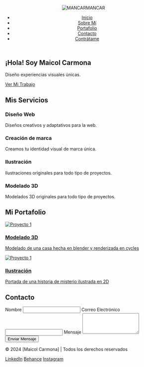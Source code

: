 

<!DOCTYPE html>
<html lang="en">
<head>
    <meta charset="UTF-8">
    <meta name="viewport" content="width=device-width, initial-scale=1.0">
    <title>PORTAFOLIO</title>
    <link rel="stylesheet" href="styles.css">
</head>
<body>
  <header>
    <nav class="navbar">
        <div class="logo">
          <img src="Images/Logo.png" alt="MANCAR" class="logo-img" />MANCAR
        </div>
        <ul class="nav-links">
            <li><a href="#home">Inicio</a></li>
            <li><a href="#services">Sobre Mí</a></li>
            <li><a href="#portfolio">Portafolio</a></li>
            <li><a href="#contact">Contacto</a></li>
            <li><a href="#contact" class="cta">Contrátame</a></li>
      </ul>
    </nav>
 </header>  

 <section id="home" class="hero">
    <div class="hero-content">
        <h1 class="hero-title">¡Hola! Soy <span class="highlight">Maicol Carmona</span></h1>
        <p>Diseño experiencias visuales únicas.</p>
        <a href="#portfolio" class="cta">Ver Mi Trabajo</a>
    </div>
 </section>

 <section id="services" class="services">
    <h2>Mis Servicios</h2>
    <div class="service-cards">
        <div class="service-card">
            <h3>Diseño Web</h3>
            <p>Diseños creativos y adaptativos para la web.</p>
        </div>
        <div class="service-card">
            <h3>Creación de marca</h3>
            <p>Creamos tu identidad visual de marca única.</p>
        </div>
        <div class="service-card">
            <h3>Ilustración</h3>
            <p>Ilustraciones originales para todo tipo de proyectos.</p>
        </div>
        <div class="service-card">
            <h3>Modelado 3D</h3>
            <p>Modelados 3D originales para todo tipo de proyectos.</p>
        </div>
    </div>
 </section>
 
 <section id="portfolio" class="portfolio">
    <h2>Mi Portafolio</h2>
    <div class="portfolio-grid">
      <a href="Pagina 2.html">
    <div class="portfolio-item">
      <img src="RENDERS CASA/SALA 2.png" alt="Proyecto 1">
      <div class="portfolio-info">
        <h3>Modelado 3D</h3>
        <p>Modelado de una casa hecha en blender y renderizada en cycles</p>
      </div>
    </div>
    </a>
    <div class="portfolio-grid">
      <a href="pagina 3.html">
    <div class="portfolio-item">
      <img src="DONDE EL SILENCIO GRITA/Portada.jpg" alt="Proyecto 1">
      <div class="portfolio-info">
        <h3>Ilustración</h3>
        <p>Portada de una historia de misterio ilustrada en 2D</p>
      </div>
    </div>
    </a>
  </div>
</section>

 <section id="contact" class="contact">
    <h2>Contacto</h2>
    <form action="https://formsubmit.co/carmonamanjarrezmaicolandres@gmail.com" method="POST">
        <label for=“name"> Nombre </label>
        <input type="text" id="name" name="name" required>
        <label for=“email"> Correo Electrónico </label>
        <input type="email" id="email" name="email" required>
        <label for=“message"> Mensaje </label>
        <textarea id="message" name="message" rows="4" required></textarea>
        <button type="submit" class=“cta"> Enviar Mensaje </button>
    </form>
 </section>
 
 <footer class="footer">
    <div class="footer-content">
        <p>© 2024 [Maicol Carmona] | Todos los derechos reservados</p>
        <div class="social-links">
            <a href="https://www.linkedin.com/in/maicol-carmona-8b8898389?utm_source=share&utm_campaign=share_via&utm_content=profile&utm_medium=android_app" target="_blank">LinkedIn</a>
            <a href="https://www.behance.net/maicolcarmona1" target="_blank">Behance</a>
            <a href="https://www.instagram.com/maicolcarmona13?igsh=bXJsc2dwNW91dzVy" target="_blank">Instagram</a>
        </div>
    </div>
 </footer>
 <script>
  window.history.scrollRestoration = "manual";
 </script>
<div id="custom-cursor" aria-hidden="true"></div>
</body> 
<script>
  const cursor = document.getElementById("custom-cursor");

  let lastX = window.innerWidth / 2;
  let lastY = window.innerHeight / 2;
  let lastTime = performance.now();

  document.addEventListener("mousemove", (e) => {
    const now = performance.now();
    const dt = Math.max(now - lastTime, 8);
    const dx = e.clientX - lastX;
    const dy = e.clientY - lastY;
    const dist = Math.hypot(dx, dy);
    const speed = dist / dt;

    // Estiramiento dinámico según velocidad
    const scaleX = 1 + Math.min(speed * 0.5, 2);
    const scaleY = 1;

    cursor.style.top = `${e.clientY}px`;
    cursor.style.left = `${e.clientX}px`;
    cursor.style.transform = `translate(-50%, -50%) scale(${scaleX}, ${scaleY})`;

    lastX = e.clientX;
    lastY = e.clientY;
    lastTime = now;
  });

  // Ocultar cursor nativo
  document.documentElement.style.cursor = "none";
</script>

</html>

